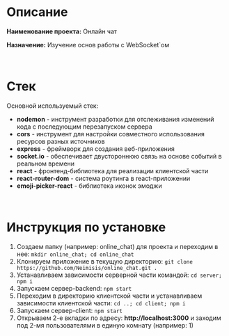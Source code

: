 <h1>Описание</h1>

<p><b>Наименование проекта:</b> Онлайн чат</p>

<p><b>Назначение:</b> Изучение основ работы с WebSocket`ом</p>

<br>

<h1>Стек</h1>

<p>Основной используемый стек:</p>

<ul>
  <li><b>nodemon</b> - инструмент разработки для отслеживания изменений кода с последующим перезапуском сервера</li>
  <li><b>cors</b> - инструмент для настройки совместного использования ресурсов разных источников</li>
  <li><b>express</b> - фреймворк для создания веб-приложения</li>
  <li><b>socket.io</b> - обеспечивает двустороннюю связь на основе событий в реальном времени</li>
  <li><b>react</b> - фронтенд-библиотека для реализации клиентской части</li>
  <li><b>react-router-dom</b> - система роутинга в react-приложении</li>
  <li><b>emoji-picker-react</b> - библиотека иконок эмоджи</li>
</ul>

<br>

<h1>Инструкция по установке</h1>

<ol>
  <li>Создаем папку (например: online_chat) для проекта и переходим в нее: <code>mkdir online_chat; cd online_chat</code></li>
  <li>Клонируем приложение в текущую директорию: <code>git clone https://github.com/Neimisis/online_chat.git .</code></li>
  <li>Устанавливаем зависимости серверной части командой: <code>cd server; npm i</code></li>
  <li>Запускаем сервер-backend: <code>npm start</code></li>
  <li>Переходим в директорию клиентской части и устанавливаем зависимости клиентской части: <code>cd ..; cd client; npm i</code></li>
  <li>Запускаем сервер-client: <code>npm start</code></li>
  <li>Открываем 2-е вкладки по адресу: <b>http://localhost:3000</b> и заходим под 2-мя пользователями в единую комнату (например: 1)</li>
</ol>